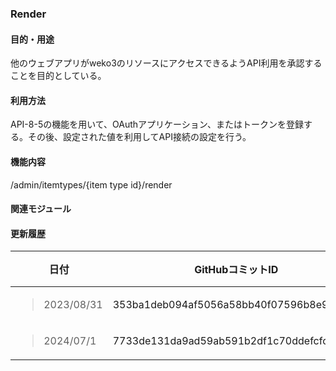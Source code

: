 ### Render

<!-- end list -->

#### 目的・用途

他のウェブアプリがweko3のリソースにアクセスできるようAPI利用を承認することを目的としている。

#### 利用方法

API-8-5の機能を用いて、OAuthアプリケーション、またはトークンを登録する。その後、設定された値を利用してAPI接続の設定を行う。

#### 機能内容

/admin/itemtypes/{item type id}/render



#### 関連モジュール

#### 更新履歴

<table>
<thead>
<tr class="header">
<th>日付</th>
<th>GitHubコミットID</th>
<th>更新内容</th>
</tr>
</thead>
<tbody>
<tr class="odd">
<td><blockquote>
<p>2023/08/31</p>
</blockquote></td>
<td>353ba1deb094af5056a58bb40f07596b8e95a562</td>
<td>初版作成</td>
</tr>
<tr class="even">
<td><blockquote>
<p>2024/07/1</p>
</blockquote></td>
<td>7733de131da9ad59ab591b2df1c70ddefcfcad98</td>
<td>v1.0.7対応</td>
</tr>
</tbody>
</table>
